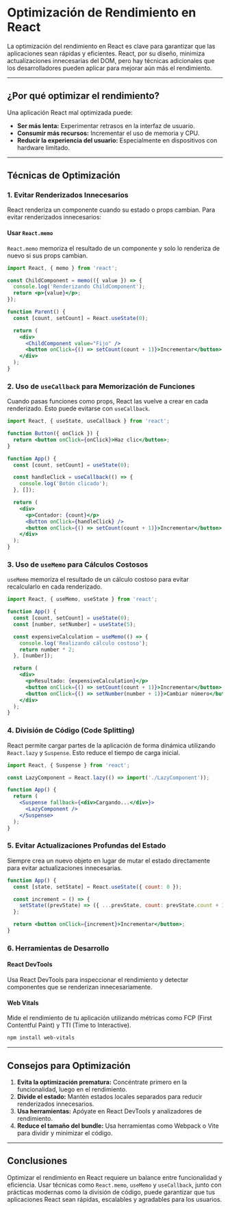# Optimización de Rendimiento en React

La optimización del rendimiento en React es clave para garantizar que las aplicaciones sean rápidas y eficientes. React, por su diseño, minimiza actualizaciones innecesarias del DOM, pero hay técnicas adicionales que los desarrolladores pueden aplicar para mejorar aún más el rendimiento.

---

## ¿Por qué optimizar el rendimiento?

Una aplicación React mal optimizada puede:

- **Ser más lenta:** Experimentar retrasos en la interfaz de usuario.
- **Consumir más recursos:** Incrementar el uso de memoria y CPU.
- **Reducir la experiencia del usuario:** Especialmente en dispositivos con hardware limitado.

---

## Técnicas de Optimización

### 1. Evitar Renderizados Innecesarios

React renderiza un componente cuando su estado o props cambian. Para evitar renderizados innecesarios:

#### Usar `React.memo`

`React.memo` memoriza el resultado de un componente y solo lo renderiza de nuevo si sus props cambian.

```jsx
import React, { memo } from 'react';

const ChildComponent = memo(({ value }) => {
  console.log('Renderizando ChildComponent');
  return <p>{value}</p>;
});

function Parent() {
  const [count, setCount] = React.useState(0);

  return (
    <div>
      <ChildComponent value="Fijo" />
      <button onClick={() => setCount(count + 1)}>Incrementar</button>
    </div>
  );
}
```

### 2. Uso de `useCallback` para Memorización de Funciones

Cuando pasas funciones como props, React las vuelve a crear en cada renderizado. Esto puede evitarse con `useCallback`.

```jsx
import React, { useState, useCallback } from 'react';

function Button({ onClick }) {
  return <button onClick={onClick}>Haz clic</button>;
}

function App() {
  const [count, setCount] = useState(0);

  const handleClick = useCallback(() => {
    console.log('Botón clicado');
  }, []);

  return (
    <div>
      <p>Contador: {count}</p>
      <Button onClick={handleClick} />
      <button onClick={() => setCount(count + 1)}>Incrementar</button>
    </div>
  );
}
```

### 3. Uso de `useMemo` para Cálculos Costosos

`useMemo` memoriza el resultado de un cálculo costoso para evitar recalcularlo en cada renderizado.

```jsx
import React, { useMemo, useState } from 'react';

function App() {
  const [count, setCount] = useState(0);
  const [number, setNumber] = useState(5);

  const expensiveCalculation = useMemo(() => {
    console.log('Realizando cálculo costoso');
    return number * 2;
  }, [number]);

  return (
    <div>
      <p>Resultado: {expensiveCalculation}</p>
      <button onClick={() => setCount(count + 1)}>Incrementar</button>
      <button onClick={() => setNumber(number + 1)}>Cambiar número</button>
    </div>
  );
}
```

### 4. División de Código (Code Splitting)

React permite cargar partes de la aplicación de forma dinámica utilizando `React.lazy` y `Suspense`. Esto reduce el tiempo de carga inicial.

```jsx
import React, { Suspense } from 'react';

const LazyComponent = React.lazy(() => import('./LazyComponent'));

function App() {
  return (
    <Suspense fallback={<div>Cargando...</div>}>
      <LazyComponent />
    </Suspense>
  );
}
```

### 5. Evitar Actualizaciones Profundas del Estado

Siempre crea un nuevo objeto en lugar de mutar el estado directamente para evitar actualizaciones innecesarias.

```jsx
function App() {
  const [state, setState] = React.useState({ count: 0 });

  const increment = () => {
    setState((prevState) => ({ ...prevState, count: prevState.count + 1 }));
  };

  return <button onClick={increment}>Incrementar</button>;
}
```

### 6. Herramientas de Desarrollo

#### React DevTools

Usa React DevTools para inspeccionar el rendimiento y detectar componentes que se renderizan innecesariamente.

#### Web Vitals

Mide el rendimiento de tu aplicación utilizando métricas como FCP (First Contentful Paint) y TTI (Time to Interactive).

```bash
npm install web-vitals
```

---

## Consejos para Optimización

1. **Evita la optimización prematura:** Concéntrate primero en la funcionalidad, luego en el rendimiento.
2. **Divide el estado:** Mantén estados locales separados para reducir renderizados innecesarios.
3. **Usa herramientas:** Apóyate en React DevTools y analizadores de rendimiento.
4. **Reduce el tamaño del bundle:** Usa herramientas como Webpack o Vite para dividir y minimizar el código.

---

## Conclusiones

Optimizar el rendimiento en React requiere un balance entre funcionalidad y eficiencia. Usar técnicas como `React.memo`, `useMemo` y `useCallback`, junto con prácticas modernas como la división de código, puede garantizar que tus aplicaciones React sean rápidas, escalables y agradables para los usuarios.
